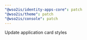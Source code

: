 ```yaml
---
"@wso2is/identity-apps-core": patch
"@wso2is/theme": patch
"@wso2is/console": patch
---
```


Update application card styles

